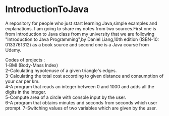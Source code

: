# IntroductionToJava
A repository for people who just start learning Java,simple examples and explanations. I am going to share my notes from two sources.First one is from Introduction to Java class from my university that we are following "Introduction to Java Programming",by Daniel Liang,10th edition (ISBN-10: 0133761312) as a book source and second one is a Java course from Udemy.


Codes of projects :                                                                                                                     
1-BMI (Body-Mass Index)                                                                                                                   
2-Calculating hypotenuse of a given triangle's edges.                                                                                     
3-Calculating the total cost according to given distance and consumption of your car per km.                                            
4-A program that reads an integer between 0 and 1000 and adds all the digits in the integer.                                    
5-Compute area of a circle with console input by the user.                                                  
6-A program that obtains minutes and seconds from seconds which user prompt.
7-Switching values of two variables which are given by the user.                                                    
